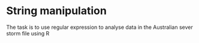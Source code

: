 # String manipulation

The task is to use regular expression to analyse data in the Australian sever storm file using R
